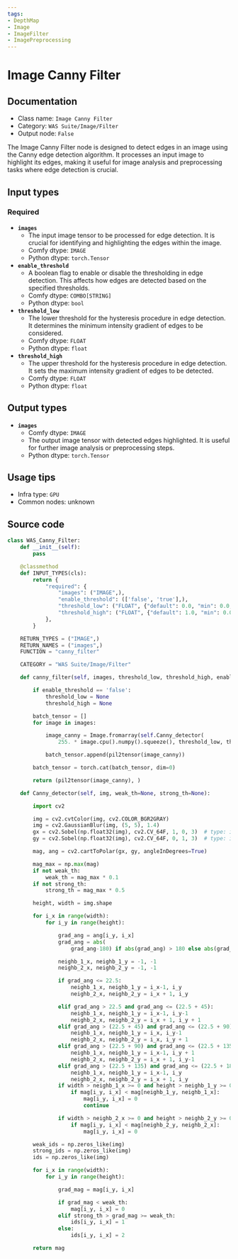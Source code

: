 ```yaml
---
tags:
- DepthMap
- Image
- ImageFilter
- ImagePreprocessing
---
```


# Image Canny Filter
## Documentation
- Class name: `Image Canny Filter`
- Category: `WAS Suite/Image/Filter`
- Output node: `False`

The Image Canny Filter node is designed to detect edges in an image using the Canny edge detection algorithm. It processes an input image to highlight its edges, making it useful for image analysis and preprocessing tasks where edge detection is crucial.
## Input types
### Required
- **`images`**
    - The input image tensor to be processed for edge detection. It is crucial for identifying and highlighting the edges within the image.
    - Comfy dtype: `IMAGE`
    - Python dtype: `torch.Tensor`
- **`enable_threshold`**
    - A boolean flag to enable or disable the thresholding in edge detection. This affects how edges are detected based on the specified thresholds.
    - Comfy dtype: `COMBO[STRING]`
    - Python dtype: `bool`
- **`threshold_low`**
    - The lower threshold for the hysteresis procedure in edge detection. It determines the minimum intensity gradient of edges to be considered.
    - Comfy dtype: `FLOAT`
    - Python dtype: `float`
- **`threshold_high`**
    - The upper threshold for the hysteresis procedure in edge detection. It sets the maximum intensity gradient of edges to be detected.
    - Comfy dtype: `FLOAT`
    - Python dtype: `float`
## Output types
- **`images`**
    - Comfy dtype: `IMAGE`
    - The output image tensor with detected edges highlighted. It is useful for further image analysis or preprocessing steps.
    - Python dtype: `torch.Tensor`
## Usage tips
- Infra type: `GPU`
- Common nodes: unknown


## Source code
```python
class WAS_Canny_Filter:
    def __init__(self):
        pass

    @classmethod
    def INPUT_TYPES(cls):
        return {
            "required": {
                "images": ("IMAGE",),
                "enable_threshold": (['false', 'true'],),
                "threshold_low": ("FLOAT", {"default": 0.0, "min": 0.0, "max": 1.0, "step": 0.01}),
                "threshold_high": ("FLOAT", {"default": 1.0, "min": 0.0, "max": 1.0, "step": 0.01}),
            },
        }

    RETURN_TYPES = ("IMAGE",)
    RETURN_NAMES = ("images",)
    FUNCTION = "canny_filter"

    CATEGORY = "WAS Suite/Image/Filter"

    def canny_filter(self, images, threshold_low, threshold_high, enable_threshold):

        if enable_threshold == 'false':
            threshold_low = None
            threshold_high = None

        batch_tensor = []
        for image in images:

            image_canny = Image.fromarray(self.Canny_detector(
                255. * image.cpu().numpy().squeeze(), threshold_low, threshold_high)).convert('RGB')

            batch_tensor.append(pil2tensor(image_canny))

        batch_tensor = torch.cat(batch_tensor, dim=0)

        return (pil2tensor(image_canny), )

    def Canny_detector(self, img, weak_th=None, strong_th=None):

        import cv2

        img = cv2.cvtColor(img, cv2.COLOR_BGR2GRAY)
        img = cv2.GaussianBlur(img, (5, 5), 1.4)
        gx = cv2.Sobel(np.float32(img), cv2.CV_64F, 1, 0, 3)  # type: ignore
        gy = cv2.Sobel(np.float32(img), cv2.CV_64F, 0, 1, 3)  # type: ignore

        mag, ang = cv2.cartToPolar(gx, gy, angleInDegrees=True)

        mag_max = np.max(mag)
        if not weak_th:
            weak_th = mag_max * 0.1
        if not strong_th:
            strong_th = mag_max * 0.5

        height, width = img.shape

        for i_x in range(width):
            for i_y in range(height):

                grad_ang = ang[i_y, i_x]
                grad_ang = abs(
                    grad_ang-180) if abs(grad_ang) > 180 else abs(grad_ang)

                neighb_1_x, neighb_1_y = -1, -1
                neighb_2_x, neighb_2_y = -1, -1

                if grad_ang <= 22.5:
                    neighb_1_x, neighb_1_y = i_x-1, i_y
                    neighb_2_x, neighb_2_y = i_x + 1, i_y

                elif grad_ang > 22.5 and grad_ang <= (22.5 + 45):
                    neighb_1_x, neighb_1_y = i_x-1, i_y-1
                    neighb_2_x, neighb_2_y = i_x + 1, i_y + 1
                elif grad_ang > (22.5 + 45) and grad_ang <= (22.5 + 90):
                    neighb_1_x, neighb_1_y = i_x, i_y-1
                    neighb_2_x, neighb_2_y = i_x, i_y + 1
                elif grad_ang > (22.5 + 90) and grad_ang <= (22.5 + 135):
                    neighb_1_x, neighb_1_y = i_x-1, i_y + 1
                    neighb_2_x, neighb_2_y = i_x + 1, i_y-1
                elif grad_ang > (22.5 + 135) and grad_ang <= (22.5 + 180):
                    neighb_1_x, neighb_1_y = i_x-1, i_y
                    neighb_2_x, neighb_2_y = i_x + 1, i_y
                if width > neighb_1_x >= 0 and height > neighb_1_y >= 0:
                    if mag[i_y, i_x] < mag[neighb_1_y, neighb_1_x]:
                        mag[i_y, i_x] = 0
                        continue

                if width > neighb_2_x >= 0 and height > neighb_2_y >= 0:
                    if mag[i_y, i_x] < mag[neighb_2_y, neighb_2_x]:
                        mag[i_y, i_x] = 0

        weak_ids = np.zeros_like(img)
        strong_ids = np.zeros_like(img)
        ids = np.zeros_like(img)

        for i_x in range(width):
            for i_y in range(height):

                grad_mag = mag[i_y, i_x]

                if grad_mag < weak_th:
                    mag[i_y, i_x] = 0
                elif strong_th > grad_mag >= weak_th:
                    ids[i_y, i_x] = 1
                else:
                    ids[i_y, i_x] = 2

        return mag

```
